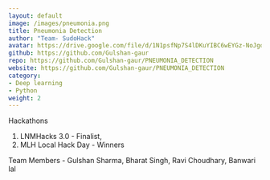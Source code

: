 ```yaml
---
layout: default
image: /images/pneumonia.png
title: Pneumonia Detection
author: "Team- SudoHack"
avatar: https://drive.google.com/file/d/1N1psfNp7S4lDKuYIBC6wEYGz-NoJgqqH/view?usp=sharing 
github: https://github.com/Gulshan-gaur
repo: https://github.com/Gulshan-gaur/PNEUMONIA_DETECTION
website: https://github.com/Gulshan-gaur/PNEUMONIA_DETECTION
category:
- Deep learning
- Python
weight: 2
---
```

Hackathons 
1. LNMHacks 3.0 - Finalist,
2. MLH Local Hack Day - Winners

Team Members - Gulshan Sharma, Bharat Singh, Ravi Choudhary, Banwari lal
